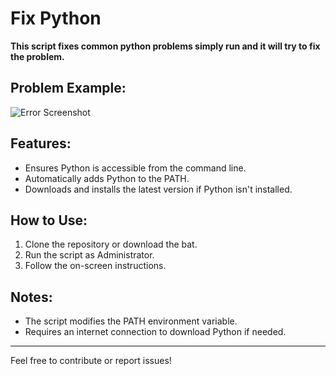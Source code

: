 # Fix Python

**This script fixes common python problems simply run and it will try to fix the problem.**

## Problem Example:
![Error Screenshot](https://github.com/user-attachments/assets/40b82bb6-9fdd-4d3c-914d-f5a471eb2fed)

## Features:
- Ensures Python is accessible from the command line.
- Automatically adds Python to the PATH.
- Downloads and installs the latest version if Python isn't installed.

## How to Use:
1. Clone the repository or download the bat.
2. Run the script as Administrator.
3. Follow the on-screen instructions.

## Notes:
- The script modifies the PATH environment variable.
- Requires an internet connection to download Python if needed.

---

Feel free to contribute or report issues!
